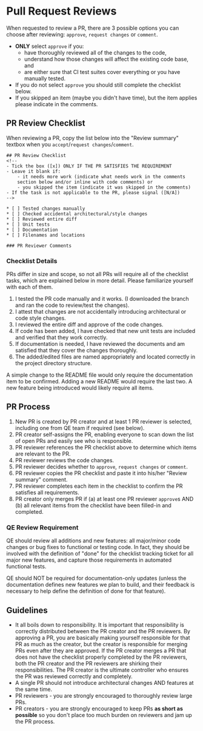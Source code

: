 # Pull Request Reviews

When requested to review a PR, there are 3 possible options you can choose after reviewing: `approve`, `request changes` or `comment`.

- **ONLY** select `approve` if you:
    - have thoroughly reviewed all of the changes to the code, 
    - understand how those changes will affect the existing code base, and
    - are either sure that CI test suites cover everything or you have manually tested.
- If you do not select `approve` you should still complete the checklist below.
- If you skipped an item (maybe you didn't have time), but the item applies please indicate in the comments.

## PR Review Checklist

When reviewing a PR, copy the list below into the "Review summary" textbox when you `accept`/`request changes`/`comment`.

```
## PR Review Checklist
<!--
- Tick the box ([x]) ONLY IF THE PR SATISFIES THE REQUIREMENT
- Leave it blank if:
    - it needs more work (indicate what needs work in the comments 
    section below and/or inline with code comments) or
    - you skipped the item (indicate it was skipped in the comments)
- If the task is not applicable to the PR, please signal ([N/A])
-->

* [ ] Tested changes manually
* [ ] Checked accidental architectural/style changes
* [ ] Reviewed entire diff
* [ ] Unit tests
* [ ] Documentation
* [ ] Filenames and locations

### PR Reviewer Comments
```

### Checklist Details

PRs differ in size and scope, so not all PRs will require all of the checklist tasks, which are explained below in more detail. Please familiarize yourself with each of them.

1. I tested the PR code manually and it works. (I downloaded the branch and ran the code to review/test the changes).
1. I attest that changes are not accidentally introducing architectural or code style changes.
1. I reviewed the entire diff and approve of the code changes.
1. If code has been added, I have checked that new unit tests are included and verified that they work correctly.
1. If documentation is needed, I have reviewed the documents and am satisfied that they cover the changes thoroughly.
1. The added/edited files are named appropriately and located correctly in the project directory structure.

 A simple change to the README file would only require the documentation item to be confirmed. Adding a new README would require the last two. A new feature being introduced would likely require all items.

## PR Process

1. New PR is created by PR creator and at least 1 PR reviewer is selected, including one from QE team if required (see below).
1. PR creator self-assigns the PR, enabling everyone to scan down the list of open PRs and easily see who is responsible.
1. PR reviewer references the PR checklist above to determine which items are relevant to the PR.
1. PR reviewer reviews the code changes.
1. PR reviewer decides whether to `approve`, `request changes` or `comment`.
1. PR reviewer copies the PR checklist and paste it into his/her "Review summary" comment.
1. PR reviewer completes each item in the checklist to confirm the PR satisfies all requirements.
1. PR creator only merges PR if (a) at least one PR reviewer `approve`s AND (b) all relevant items from the checklist have been filled-in and completed.

### QE Review Requirement

QE should review all additions and new features: all major/minor code changes or bug fixes to functional or testing code. In fact, they should be involved with the definition of "done" for the checklist tracking ticket for all major new features, and capture those requirements in automated functional tests.

QE should NOT be required for documentation-only updates (unless the documentation defines new features we plan to build, and their feedback is necessary to help define the definition of done for that feature).

## Guidelines

- It all boils down to responsibility. It is important that responsibility is correctly distributed between the PR creator and the PR reviewers. By approving a PR, you are basically making yourself responsible for that PR as much as the creator, but the creator is responsible for merging PRs even after they are approved. If the PR creator merges a PR that does not have the checklist properly completed by the PR reviewers, both the PR creator and the PR reviewers are shirking their responsibilities. The PR creator is the ultimate controller who ensures the PR was reviewed correctly and completely.
- A single PR should not introduce architectural changes AND features at the same time.
- PR reviewers - you are strongly encouraged to thoroughly review large PRs.
- PR creators - you are strongly encouraged to keep PRs **as short as possible** so you don't place too much burden on reviewers and jam up the PR process.
